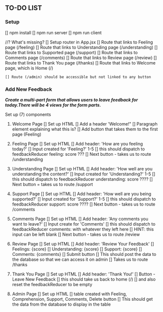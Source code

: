 ## TO-DO LIST

### Setup
[] npm install
[] npm run server
[] npm run client

//? What's missing?
[] Setup router in App.jsx
    [] Route that links to Feeling page (/feeling)
    [] Route that links to Understanding page (/understanding)
    [] Route that links to Supported page (/support)
    [] Route that links to Comments page (/comments)
    [] Route that links to Review page (/review)
    [] Route that links to Thank You page (/thanks)
    [] Route that links to Welcome page, which is Home (/)

    [] Route (/admin) should be accessible but not linked to any button

### Add New Feedback

***Create a multi-part form that allows users to leave feedback for today.There will be 4 views for the form parts.***

Set up (7) components 

1. Welcome Page
[] Set up HTML
    [] Add a header 'Welcome!"
    [] Paragraph element explaining what this is?
    [] Add button that takes them to the first page (Feeling)

2. Feeling Page
[] Set up HTML
    [] Add header: 'How are you feeling today?'
    [] Input created for 'Feeling?' 1-5
        [] this should dispatch to feedbackReducer feeling: score ???
    [] Next button - takes us to route /understanding

3. Understanding Page
[] Set up HTML
    [] Add header: 'How well are you understanding the content?'
    [] Input created for 'Understanding?' 1-5
        [] this should dispatch to feedbackReducer understanding: score ????
    [] Next button = takes us to route /support
    
4. Support Page
[] Set up HTML
    [] Add header: 'How well are you being supported?'
    [] Input created for 'Support?' 1-5
        [] this should dispatch to feedbackReducer support: score ????
    [] Next button - takes us to route /comments

4. Comments Page
[] Set up HTML
    [] Add header: 'Any comments you want to leave?'
    [] Input create for 'Comments'
        [] this should dispatch to feedbackReducer comments: with whatever they left here
        [] HINT: this input can be left blank
    [] Next button - takes us to route /review

5. Review Page
[] Set up HTML
    [] Add header: 'Review Your Feedback'
    [] Feelings: {score}
    [] Understanding: {score}
    [] Support: {score}
    [] Comments: {comments}
    [] Submit button
        [] This should post the data to the database so that we can access it on admin
        [] Takes us to route /thanks

6. Thank You Page
[] Set up HTML
    [] Add header: 'Thank You!'
    [] Button - Leave New Feedback
        [] this should take us back to home (/)
        [] and also reset the feedbackReducer to be empty

7. Admin Page
[] Set up HTML
    [] table created with 
        Feeling, Comprehension, Support, Comments, Delete button
    [] This should get the data from the database to display in the table


